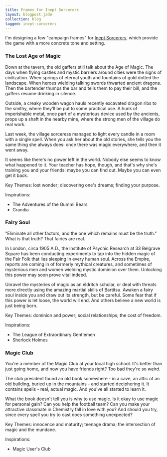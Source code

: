 ```yaml
---
title: Frames for Inept Sorcerers
layout: blogpost.jade
collection: blog
tagged: inept-sorcerers
---
```


I'm designing a few "campaign frames" for [Inept Sorcerers], which provide
the game with a more concrete tone and setting.

<!-- more -->

### The Lost Age of Magic

Down at the tavern, the old gaffers still talk about the Age of Magic.
The days when flying castles and mystic barriers around cities were the
signs of civilization.
When springs of eternal youth and fountains of gold dotted the landscape.
When heroes wielding talking swords thwarted ancient dragons.
Then the bartender thumps the bar and tells them to pay their bill,
and the gaffers resume drinking in silence.

Outside, a creaky wooden wagon hauls recently excavated dragon ribs
to the smithy, where they'll be put to some practical use.
A hunk of imperishable metal, once part of a mysterious device used
by the ancients, props up a shaft in the nearby mine, where the strong
men of the village do real work.

Last week, the village sorceress managed to light every candle in a room
with a single spell. When you ask her about the old stories,
she tells you the same thing she always does:
once there was magic everywhere, and then it went away.

It seems like there's no power left in the world.
Nobody else seems to know what happened to it.
Your teacher has hope, though, and that's why she's training you and your friends:
maybe you can find out. Maybe you can even get it back.

Key Themes: lost wonder; discovering one's dreams; finding your purpose.

Inspirations:

* The Adventures of the Gummi Bears
* Grandia

### Fairy Soul

"Eliminate all other factors, and the one which remains must be the truth."
What is that truth? That fairies are real.

In London, circa 1905 A.D., the Institute of Psychic Research at
33 Belgrave Square has been conducting experiments to tap into the hidden
magic of the Fair Folk that lies sleeping in every human soul.
Across the Empire, reports are coming in of formerly mythical creatures,
and sometimes of mysterious men and women wielding mystic dominion over them.
Unlocking this power may soon prove vital indeed.

Unravel the mysteries of magic as an eldritch scholar, or deal with threats
more directly using the amazing martial skills of Bartitsu.
Awaken a fairy soul inside you and draw out its strength, but be careful.
Some fear that if this power is let loose, the world will end.
And others believe a new world is just being born.

Key Themes: dominion and power; social relationships; the cost of freedom.

Inspirations:

* The League of Extraordinary Gentlemen
* Sherlock Holmes

### Magic Club

You're a member of the Magic Club at your local high school.
It's better than just going home, and now you have friends right?
Too bad they're so *weird*.

The club president found an old book somewhere - in a cave, an attic
of an old building, buried up in the mountains - and started deciphering it.
It contains spells - real, actual magic. And you've all started to learn it.

What the book doesn't tell you is why to use magic.
Is it okay to use magic for personal gain? Can you help the football team?
Can you make your attractive classmate in Chemistry fall in love with you?
And should you try, since every spell you try to cast does something unexpected?

Key Themes: innocence and maturity; teenage drama; the intersection of magic and the mundane.

Inspirations:

* Magic User's Club

[Inept Sorcerers]: /games/inept-sorcerers.html
